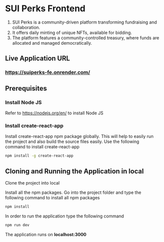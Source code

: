 # SUI Perks Frontend

1. SUI Perks is a community-driven platform transforming fundraising and collaboration.
2. It offers daily minting of unique NFTs, available for bidding.
3. The platform features a community-controlled treasury, where funds are allocated and managed democratically.

## Live Application URL

### https://suiperks-fe.onrender.com/

## Prerequisites

### Install Node JS

Refer to https://nodejs.org/en/ to install Node JS

### Install create-react-app

Install create-react-app npm package globally. This will help to easily run the project and also build the source files easily. Use the following command to install create-react-app

```bash
npm install -g create-react-app
```

## Cloning and Running the Application in local

Clone the project into local

Install all the npm packages. Go into the project folder and type the following command to install all npm packages

```bash
npm install
```

In order to run the application type the following command

```bash
npm run dev
```

The application runs on **localhost:3000**
